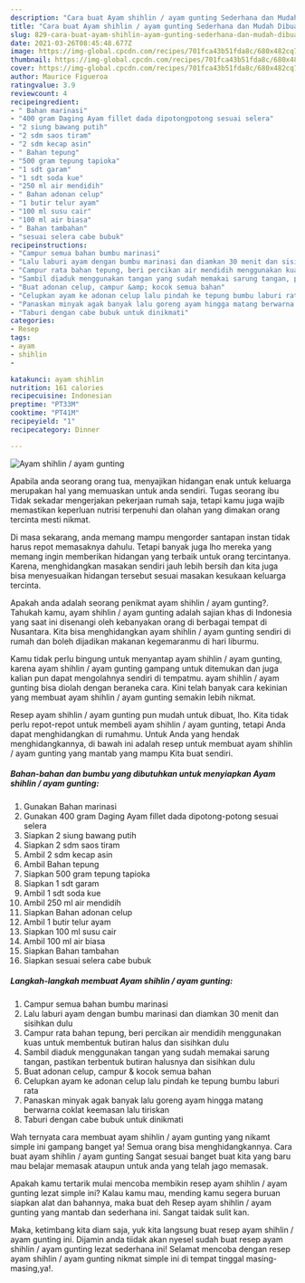 ```yaml
---
description: "Cara buat Ayam shihlin / ayam gunting Sederhana dan Mudah Dibuat"
title: "Cara buat Ayam shihlin / ayam gunting Sederhana dan Mudah Dibuat"
slug: 829-cara-buat-ayam-shihlin-ayam-gunting-sederhana-dan-mudah-dibuat
date: 2021-03-26T08:45:48.677Z
image: https://img-global.cpcdn.com/recipes/701fca43b51fda8c/680x482cq70/ayam-shihlin-ayam-gunting-foto-resep-utama.jpg
thumbnail: https://img-global.cpcdn.com/recipes/701fca43b51fda8c/680x482cq70/ayam-shihlin-ayam-gunting-foto-resep-utama.jpg
cover: https://img-global.cpcdn.com/recipes/701fca43b51fda8c/680x482cq70/ayam-shihlin-ayam-gunting-foto-resep-utama.jpg
author: Maurice Figueroa
ratingvalue: 3.9
reviewcount: 4
recipeingredient:
- " Bahan marinasi"
- "400 gram Daging Ayam fillet dada dipotongpotong sesuai selera"
- "2 siung bawang putih"
- "2 sdm saos tiram"
- "2 sdm kecap asin"
- " Bahan tepung"
- "500 gram tepung tapioka"
- "1 sdt garam"
- "1 sdt soda kue"
- "250 ml air mendidih"
- " Bahan adonan celup"
- "1 butir telur ayam"
- "100 ml susu cair"
- "100 ml air biasa"
- " Bahan tambahan"
- "sesuai selera cabe bubuk"
recipeinstructions:
- "Campur semua bahan bumbu marinasi"
- "Lalu laburi ayam dengan bumbu marinasi dan diamkan 30 menit dan sisihkan dulu"
- "Campur rata bahan tepung, beri percikan air mendidih menggunakan kuas untuk membentuk butiran halus dan sisihkan dulu"
- "Sambil diaduk menggunakan tangan yang sudah memakai sarung tangan, pastikan terbentuk butiran halusnya dan sisihkan dulu"
- "Buat adonan celup, campur &amp; kocok semua bahan"
- "Celupkan ayam ke adonan celup lalu pindah ke tepung bumbu laburi rata"
- "Panaskan minyak agak banyak lalu goreng ayam hingga matang berwarna coklat keemasan lalu tiriskan"
- "Taburi dengan cabe bubuk untuk dinikmati"
categories:
- Resep
tags:
- ayam
- shihlin
- 

katakunci: ayam shihlin  
nutrition: 161 calories
recipecuisine: Indonesian
preptime: "PT33M"
cooktime: "PT41M"
recipeyield: "1"
recipecategory: Dinner

---
```



![Ayam shihlin / ayam gunting](https://img-global.cpcdn.com/recipes/701fca43b51fda8c/680x482cq70/ayam-shihlin-ayam-gunting-foto-resep-utama.jpg)

Apabila anda seorang orang tua, menyajikan hidangan enak untuk keluarga merupakan hal yang memuaskan untuk anda sendiri. Tugas seorang ibu Tidak sekadar mengerjakan pekerjaan rumah saja, tetapi kamu juga wajib memastikan keperluan nutrisi terpenuhi dan olahan yang dimakan orang tercinta mesti nikmat.

Di masa  sekarang, anda memang mampu mengorder santapan instan tidak harus repot memasaknya dahulu. Tetapi banyak juga lho mereka yang memang ingin memberikan hidangan yang terbaik untuk orang tercintanya. Karena, menghidangkan masakan sendiri jauh lebih bersih dan kita juga bisa menyesuaikan hidangan tersebut sesuai masakan kesukaan keluarga tercinta. 



Apakah anda adalah seorang penikmat ayam shihlin / ayam gunting?. Tahukah kamu, ayam shihlin / ayam gunting adalah sajian khas di Indonesia yang saat ini disenangi oleh kebanyakan orang di berbagai tempat di Nusantara. Kita bisa menghidangkan ayam shihlin / ayam gunting sendiri di rumah dan boleh dijadikan makanan kegemaranmu di hari liburmu.

Kamu tidak perlu bingung untuk menyantap ayam shihlin / ayam gunting, karena ayam shihlin / ayam gunting gampang untuk ditemukan dan juga kalian pun dapat mengolahnya sendiri di tempatmu. ayam shihlin / ayam gunting bisa diolah dengan beraneka cara. Kini telah banyak cara kekinian yang membuat ayam shihlin / ayam gunting semakin lebih nikmat.

Resep ayam shihlin / ayam gunting pun mudah untuk dibuat, lho. Kita tidak perlu repot-repot untuk membeli ayam shihlin / ayam gunting, tetapi Anda dapat menghidangkan di rumahmu. Untuk Anda yang hendak menghidangkannya, di bawah ini adalah resep untuk membuat ayam shihlin / ayam gunting yang mantab yang mampu Kita buat sendiri.

<!--inarticleads1-->

##### Bahan-bahan dan bumbu yang dibutuhkan untuk menyiapkan Ayam shihlin / ayam gunting:

1. Gunakan  Bahan marinasi
1. Gunakan 400 gram Daging Ayam fillet dada dipotong-potong sesuai selera
1. Siapkan 2 siung bawang putih
1. Siapkan 2 sdm saos tiram
1. Ambil 2 sdm kecap asin
1. Ambil  Bahan tepung
1. Siapkan 500 gram tepung tapioka
1. Siapkan 1 sdt garam
1. Ambil 1 sdt soda kue
1. Ambil 250 ml air mendidih
1. Siapkan  Bahan adonan celup
1. Ambil 1 butir telur ayam
1. Siapkan 100 ml susu cair
1. Ambil 100 ml air biasa
1. Siapkan  Bahan tambahan
1. Siapkan sesuai selera cabe bubuk




<!--inarticleads2-->

##### Langkah-langkah membuat Ayam shihlin / ayam gunting:

1. Campur semua bahan bumbu marinasi
1. Lalu laburi ayam dengan bumbu marinasi dan diamkan 30 menit dan sisihkan dulu
1. Campur rata bahan tepung, beri percikan air mendidih menggunakan kuas untuk membentuk butiran halus dan sisihkan dulu
1. Sambil diaduk menggunakan tangan yang sudah memakai sarung tangan, pastikan terbentuk butiran halusnya dan sisihkan dulu
1. Buat adonan celup, campur &amp; kocok semua bahan
1. Celupkan ayam ke adonan celup lalu pindah ke tepung bumbu laburi rata
1. Panaskan minyak agak banyak lalu goreng ayam hingga matang berwarna coklat keemasan lalu tiriskan
1. Taburi dengan cabe bubuk untuk dinikmati




Wah ternyata cara membuat ayam shihlin / ayam gunting yang nikamt simple ini gampang banget ya! Semua orang bisa menghidangkannya. Cara buat ayam shihlin / ayam gunting Sangat sesuai banget buat kita yang baru mau belajar memasak ataupun untuk anda yang telah jago memasak.

Apakah kamu tertarik mulai mencoba membikin resep ayam shihlin / ayam gunting lezat simple ini? Kalau kamu mau, mending kamu segera buruan siapkan alat dan bahannya, maka buat deh Resep ayam shihlin / ayam gunting yang mantab dan sederhana ini. Sangat taidak sulit kan. 

Maka, ketimbang kita diam saja, yuk kita langsung buat resep ayam shihlin / ayam gunting ini. Dijamin anda tiidak akan nyesel sudah buat resep ayam shihlin / ayam gunting lezat sederhana ini! Selamat mencoba dengan resep ayam shihlin / ayam gunting nikmat simple ini di tempat tinggal masing-masing,ya!.

